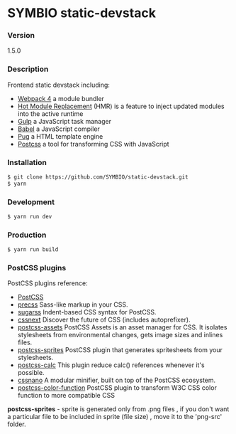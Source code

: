 # SYMBIO static-devstack

### Version
1.5.0

### Description
Frontend static devstack including:
* [Webpack 4](https://webpack.github.io/) a module bundler
* [Hot Module Replacement](https://webpack.github.io/docs/hot-module-replacement.html) (HMR) is a feature to inject updated modules into the active runtime
* [Gulp](http://gulpjs.com/) a JavaScript task manager
* [Babel](https://babeljs.io/) a JavaScript compiler
* [Pug](http://jade-lang.com/) a HTML template engine
* [Postcss](http://postcss.org/) a tool for transforming CSS with JavaScript

### Installation
```sh
$ git clone https://github.com/SYMBIO/static-devstack.git
$ yarn
```

### Development
```sh
$ yarn run dev
```

### Production
```sh
$ yarn run build
```

### PostCSS plugins
PostCSS plugins reference:
* [PostCSS](https://github.com/postcss/postcss)
* [precss](https://github.com/jonathantneal/precss) Sass-like markup in your CSS.
* [sugarss](https://github.com/postcss/sugarss) Indent-based CSS syntax for PostCSS.
* [cssnext](http://cssnext.io/features/#automatic-vendor-prefixes) Discover the future of CSS (includes autoprefixer).
* [postcss-assets](https://github.com/assetsjs/postcss-assets) PostCSS Assets is an asset manager for CSS. It isolates stylesheets from environmental changes, gets image sizes and inlines files.
* [postcss-sprites](https://github.com/2createStudio/postcss-sprites) PostCSS plugin that generates spritesheets from your stylesheets.
* [postcss-calc](https://github.com/postcss/postcss-calc) This plugin reduce calc() references whenever it's possible.
* [cssnano](http://cssnano.co/) A modular minifier, built on top of the PostCSS ecosystem.
* [postcss-color-function](https://github.com/postcss/postcss-color-function) PostCSS plugin to transform W3C CSS color function to more compatible CSS

**postcss-sprites** -
sprite is generated only from .png files , if you don't want a particular file to be included in sprite (file size) , move it to the 'png-src' folder.
